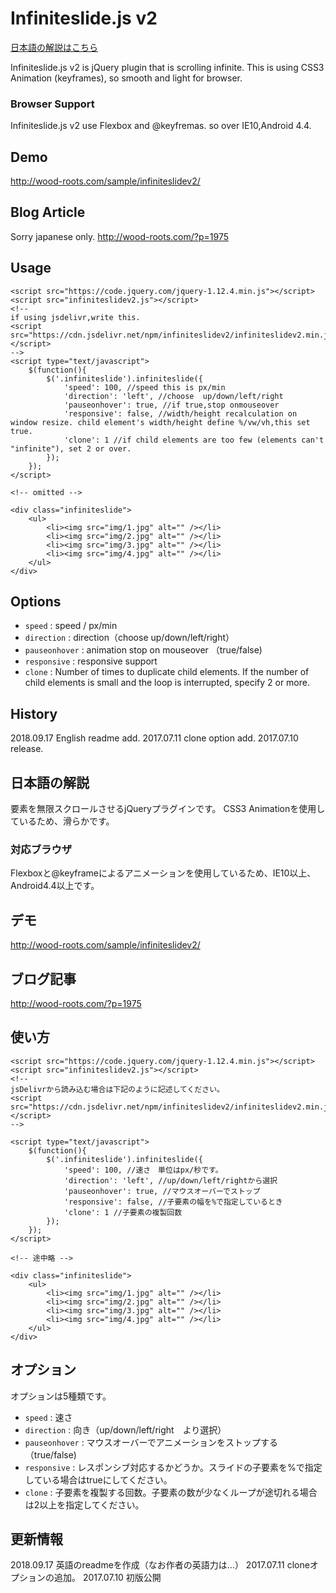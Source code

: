 # Infiniteslide.js v2

[日本語の解説はこちら](#ja)

Infiniteslide.js v2 is jQuery plugin that is scrolling infinite.
This is using CSS3 Animation (keyframes), so smooth and light for browser.

### Browser Support
Infiniteslide.js v2 use Flexbox and @keyfremas.
so over IE10,Android 4.4.

## Demo
<http://wood-roots.com/sample/infiniteslidev2/>

## Blog Article
Sorry japanese only.
<http://wood-roots.com/?p=1975>

## Usage
	<script src="https://code.jquery.com/jquery-1.12.4.min.js"></script>
	<script src="infiniteslidev2.js"></script>
	<!--
	if using jsdelivr,write this.
	<script src="https://cdn.jsdelivr.net/npm/infiniteslidev2/infiniteslidev2.min.js"></script>
	-->
	<script type="text/javascript">
		$(function(){
			$('.infiniteslide').infiniteslide({
				'speed': 100, //speed this is px/min
				'direction': 'left', //choose  up/down/left/right
				'pauseonhover': true, //if true,stop onmouseover
				'responsive': false, //width/height recalculation on window resize. child element's width/height define %/vw/vh,this set true.
				'clone': 1 //if child elements are too few (elements can't "infinite"), set 2 or over.
			});
		});
	</script>

	<!-- omitted -->

	<div class="infiniteslide">
		<ul>
			<li><img src="img/1.jpg" alt="" /></li>
			<li><img src="img/2.jpg" alt="" /></li>
			<li><img src="img/3.jpg" alt="" /></li>
			<li><img src="img/4.jpg" alt="" /></li>
		</ul>
	</div>

## Options
+   `speed` : speed / px/min
+   `direction` : direction（choose up/down/left/right）
+   `pauseonhover` : animation stop on mouseover （true/false)
+   `responsive` : responsive support
+   `clone` : Number of times to duplicate child elements. If the number of child elements is small and the loop is interrupted, specify 2 or more.



## History
2018.09.17 English readme add. 
2017.07.11 clone option add. 
2017.07.10 release. 


<a name="ja"></a>

## 日本語の解説

要素を無限スクロールさせるjQueryプラグインです。
CSS3 Animationを使用しているため、滑らかです。

### 対応ブラウザ
Flexboxと@keyframeによるアニメーションを使用しているため、IE10以上、Android4.4以上です。

## デモ
<http://wood-roots.com/sample/infiniteslidev2/>

## ブログ記事
<http://wood-roots.com/?p=1975>


## 使い方

	<script src="https://code.jquery.com/jquery-1.12.4.min.js"></script>
	<script src="infiniteslidev2.js"></script>
	<!--
	jsDelivrから読み込む場合は下記のように記述してください。
	<script src="https://cdn.jsdelivr.net/npm/infiniteslidev2/infiniteslidev2.min.js"></script>
	-->

	<script type="text/javascript">
		$(function(){
			$('.infiniteslide').infiniteslide({
				'speed': 100, //速さ　単位はpx/秒です。
				'direction': 'left', //up/down/left/rightから選択
				'pauseonhover': true, //マウスオーバーでストップ
				'responsive': false, //子要素の幅を%で指定しているとき
				'clone': 1 //子要素の複製回数
			});
		});
	</script>

	<!-- 途中略 -->

	<div class="infiniteslide">
		<ul>
			<li><img src="img/1.jpg" alt="" /></li>
			<li><img src="img/2.jpg" alt="" /></li>
			<li><img src="img/3.jpg" alt="" /></li>
			<li><img src="img/4.jpg" alt="" /></li>
		</ul>
	</div>


## オプション
オプションは5種類です。

+   `speed` : 速さ
+   `direction` : 向き（up/down/left/right　より選択）
+   `pauseonhover` : マウスオーバーでアニメーションをストップする（true/false)
+   `responsive` : レスポンシブ対応するかどうか。スライドの子要素を%で指定している場合はtrueにしてください。
+   `clone` : 子要素を複製する回数。子要素の数が少なくループが途切れる場合は2以上を指定してください。


## 更新情報
2018.09.17 英語のreadmeを作成（なお作者の英語力は…） 
2017.07.11 cloneオプションの追加。 
2017.07.10 初版公開 